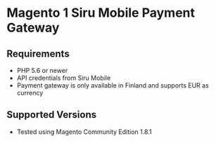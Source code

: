 # Magento 1 Siru Mobile Payment Gateway

## Requirements

* PHP 5.6 or newer
* API credentials from Siru Mobile
* Payment gateway is only available in Finland and supports EUR as currency

## Supported Versions

* Tested using Magento Community Edition 1.8.1
